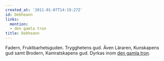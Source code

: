 ```yaml
---
created_at: '2011-01-07T14:19:27Z'
id: Debheann
links:
  mention:
  - den gamla tron
title: Debheann
---
```


Fadern, Fruktbarhetsguden. Trygghetens gud. Även Läraren, Kunskapens gud samt Brodern, Kamratskapens
gud. Dyrkas inom [den gamla tron].

  [den gamla tron]: den_gamla_tron
